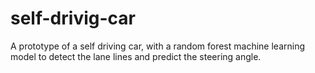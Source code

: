 # self-drivig-car
A prototype of a self driving car, with a random forest machine learning model to detect the lane lines and predict the steering angle.
